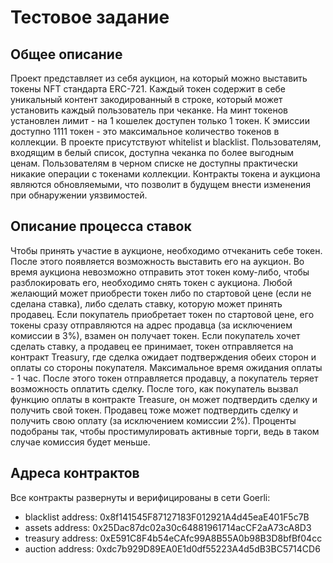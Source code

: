 # Тестовое задание

## Общее описание

Проект представляет из себя аукцион, на который можно выставить токены NFT стандарта ERC-721. Каждый токен содержит в себе уникальный контент закодированный в строке, который может установить каждый пользователь при чеканке. На минт токенов установлен лимит - на 1 кошелек доступен только 1 токен. К эмиссии доступно 1111 токен - это максимальное количество токенов в коллекции. В проекте присутствуют whitelist и blacklist. Пользователям, входящим в белый список, доступна чеканка по более выгодным ценам. Пользователям в черном списке не доступны практически никакие операции с токенами коллекции. Контракты токена и аукциона являются обновляемыми, что позволит в будущем внести изменения при обнаружении уязвимостей.

## Описание процесса ставок
Чтобы принять участие в аукционе, необходимо отчеканить себе токен. После этого появляется возможность выставить его на аукцион. Во время аукциона невозможно отправить этот токен кому-либо, чтобы разблокировать его, необходимо снять токен с аукциона. Любой желающий может приобрести токен либо по стартовой цене (если не сделана ставка), либо сделать ставку, которую может принять продавец. Если покупатель приобретает токен по стартовой цене, его токены сразу отправляются на адрес продавца (за исключением комиссии в 3%), взамен он получает токен. Если покупатель хочет сделать ставку, а продавец ее принимает, токен отправляется на контракт Treasury, где сделка ожидает подтверждения обеих сторон и оплаты со стороны покупателя. Максимальное время ожидания оплаты - 1 час. После этого токен отправляется продавцу, а покупатель теряет возможность оплатить сделку. После того, как покупатель вызвал функцию оплаты в контракте Treasure, он может подтвердить сделку и получить свой токен. Продавец тоже может подтвердить сделку и получить свою оплату (за исключением комиссии 2%). Проценты подобраны так, чтобы простимулировать активные торги, ведь в таком случае комиссия будет меньше.

## Адреса контрактов
Все контракты развернуты и верифицированы в сети Goerli:
 - blacklist address:  0x8f141545F87127183F012921A4d45eaE401F5c7B
 - assets address:  0x25Dac87dc02a30c64881961714acCF2aA73cA8D3
 - treasury address:  0xE591C8F4b54eCAfc99A8B55A0b98B3D8bfBf04cc
 - auction address:  0xdc7b929D89EA0E1d0df55223A4d5dB3BC5714CD6
